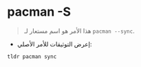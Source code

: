 # pacman -S

> هذا الأمر هو اسم مستعار لـ `pacman --sync`.

- إعرض التوثيقات للأمر الأصلي:

`tldr pacman sync`
